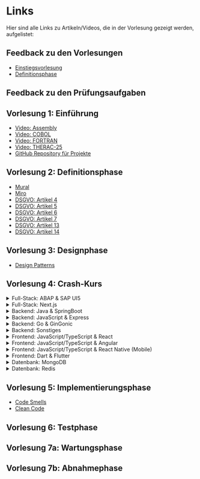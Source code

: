 # Links
Hier sind alle Links zu Artikeln/Videos, die in der Vorlesung gezeigt werden, aufgelistet:

## Feedback zu den Vorlesungen
- [Einstiegsvorlesung](https://docs.google.com/forms/d/e/1FAIpQLSe7yPxusNgcJmvUScwGuXIYBW3LjZL_WMdPMjFG-ASK9CJtUA/viewform?usp=sf_link)
- [Definitionsphase](https://docs.google.com/forms/d/e/1FAIpQLSdXnEkJ_UrlZ9RPkOneGllKHEE0-0J8_uCdFlYX1KicygY3Zw/viewform?usp=sf_link)

## Feedback zu den Prüfungsaufgaben

## Vorlesung 1: Einführung
- [Video: Assembly](https://www.youtube.com/watch?v=4gwYkEK0gOk&ab_channel=Fireship)
- [Video: COBOL](https://www.youtube.com/watch?v=7d7-etf-wNI&ab_channel=Fireship)
- [Video: FORTRAN](https://www.youtube.com/watch?v=NMWzgy8FsKs&ab_channel=Fireship)
- [Video: THERAC-25](https://www.youtube.com/watch?v=Ap0orGCiou8&ab_channel=KyleHill)
- [GitHub Repository für Projekte](https://github.com/DrBackmischung/DHBW-Mannheim-WI2022SEA-Exam)

## Vorlesung 2: Definitionsphase
- [Mural](https://app.mural.co/)
- [Miro](https://miro.com/app)
- [DSGVO: Artikel 4](https://dsgvo-gesetz.de/art-4-dsgvo/)
- [DSGVO: Artikel 5](https://dsgvo-gesetz.de/art-5-dsgvo/)
- [DSGVO: Artikel 6](https://dsgvo-gesetz.de/art-6-dsgvo/)
- [DSGVO: Artikel 7](https://dsgvo-gesetz.de/art-7-dsgvo/)
- [DSGVO: Artikel 13](https://dsgvo-gesetz.de/art-13-dsgvo/)
- [DSGVO: Artikel 14](https://dsgvo-gesetz.de/art-14-dsgvo/)

## Vorlesung 3: Designphase
- [Design Patterns](https://refactoring.guru/design-patterns)

## Vorlesung 4: Crash-Kurs
<details><summary>Full-Stack: ABAP & SAP UI5</summary>
  
- [Setup BTP Trial](https://developers.sap.com/tutorials/hcp-create-trial-account.html)
- [Setup BTP Trial ABAP Environment](https://developers.sap.com/tutorials/abap-environment-trial-onboarding.html)
- [ABAP RAP](https://help.sap.com/docs/ABAP_PLATFORM_NEW/fc4c71aa50014fd1b43721701471913d/289477a81eec4d4e84c0302fb6835035.html)
- [Build RAP with Custom UI](https://developers.sap.com/group.fiori-tools-odata-v4-travel.html)
- [Fiori / UI5 Showcase](https://github.com/SAP-samples/abap-platform-fiori-feature-showcase)
- [ABAP RAP Unit Tests](https://developers.sap.com/tutorials/abap-environment-rap100-unit-testing.html)
- [ABAP BTP CI/CD](https://community.sap.com/t5/technology-q-a/ci-cd-with-abap-environment/qaq-p/12744466)
- [ABAP BTP CI/CD Tutorial](https://community.sap.com/t5/technology-blogs-by-sap/ci-cd-tools-for-sap-btp-abap-environment/ba-p/13491022)
- [ABAP BTP Software Lifecycle Management](https://help.sap.com/docs/sap-btp-abap-environment/abap-environment/automate-software-lifecycle-management-process)

</details>

<details><summary>Full-Stack: Next.js</summary>

- ...
- ...

</details>

<details><summary>Backend: Java & SpringBoot</summary>

- [Spring Konfigurator](https://start.spring.io/)

</details>

<details><summary>Backend: JavaScript & Express</summary>

- ...
- ...

</details>

<details><summary>Backend: Go & GinGonic</summary>

- ...
- ...

</details>

<details><summary>Backend: Sonstiges</summary>

- ...
- ...

</details>

<details><summary>Frontend: JavaScript/TypeScript & React</summary>

- ...
- ...

</details>

<details><summary>Frontend: JavaScript/TypeScript & Angular</summary>

- ...
- ...

</details>

<details><summary>Frontend: JavaScript/TypeScript & React Native (Mobile)</summary>

- ...
- ...

</details>

<details><summary>Frontend: Dart & Flutter</summary>

- ...
- ...

</details>

<details><summary>Datenbank: MongoDB</summary>

- ...
- ...

</details>

<details><summary>Datenbank: Redis</summary>

- ...
- ...

</details>

## Vorlesung 5: Implementierungsphase
- [Code Smells](https://refactoring.guru/refactoring/smells)
- [Clean Code](https://refactoring.guru/refactoring/what-is-refactoring)

## Vorlesung 6: Testphase

## Vorlesung 7a: Wartungsphase

## Vorlesung 7b: Abnahmephase
